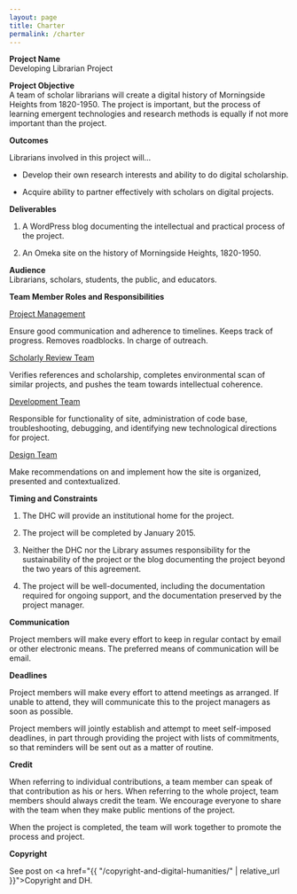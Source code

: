```yaml
---
layout: page
title: Charter
permalink: /charter
---
```


<p>
  <b>Project Name</b><br />
  Developing Librarian Project
</p>

<p>
  <b>Project Objective</b><br />
  A team of scholar librarians will create a digital history of Morningside Heights from 1820-1950. The project is important, but the process of learning emergent technologies and research methods is equally if not more important than the project.
</p>

<p><b>Outcomes</b></p>

<p>Librarians involved in this project will…</p>

<ul>
  <li><p>Develop their own research interests and ability to do digital scholarship.</p></li>
  <li><p>Acquire ability to partner effectively with scholars on digital projects.</p></li>
</ul>

<p><b>Deliverables</b></p>


<ol>
  <li><p>A WordPress blog documenting the intellectual and practical process of the project.</p></li>
  <li><p>An Omeka site on the history of Morningside Heights, 1820-1950.</p></li>
</ol>

<p>
  <b>Audience</b><br />
  Librarians, scholars, students, the public, and educators.
</p>

<p>
  <b>Team Member Roles and Responsibilities</b>
</p>

<p>
  <span style="text-decoration: underline;">Project Management</span><br />

  Ensure good communication and adherence to timelines. Keeps track of progress. Removes roadblocks. In charge of outreach.
</p>


<p>
  <span style="text-decoration: underline;">Scholarly Review Team</span><br />

  Verifies references and scholarship, completes environmental scan of similar projects, and pushes the team towards intellectual coherence.
</p>

<p>
  <span style="text-decoration: underline;">Development Team</span><br />

  Responsible for functionality of site, administration of code base, troubleshooting, debugging, and identifying new technological directions for project.
</p>

<p>
  <span style="text-decoration: underline;">Design Team</span><br />

  Make recommendations on and implement how the site is organized, presented and contextualized.
</p>

<p>
  <b>Timing and Constraints</b>
</p>

<ol>
  <li><p>The DHC will provide an institutional home for the project.</p></li>
  <li><p>The project will be completed by January 2015.</p></li>
  <li><p>Neither the DHC nor the Library assumes responsibility for the sustainability of the project or the blog documenting the project beyond the two years of this agreement.</p></li>
  <li><p>The project will be well-documented, including the documentation required for ongoing support, and the documentation preserved by the project manager.</p></li>
</ol>

<p>
  <b>Communication</b><br />

  Project members will make every effort to keep in regular contact by email or other electronic means. The preferred means of communication will be email.
</p>

<p>
  <b>Deadlines</b><br />

  Project members will make every effort to attend meetings as arranged. If unable to attend, they will communicate this to the project managers as soon as possible.

  Project members will jointly establish and attempt to meet self-imposed deadlines, in part through providing the project with lists of commitments, so that reminders will be sent out as a matter of routine.
</p>

<p>
  <b>Credit</b><br />

  When referring to individual contributions, a team member can speak of that contribution as his or hers. When referring to the whole project, team members should always credit the team. We encourage everyone to share with the team when they make public mentions of the project.
</p>

<p>When the project is completed, the team will work together to promote the process and project.</p>

<p>
  <strong>Copyright</strong><br />

  See post on <a href="{{ "/copyright-and-digital-humanities/" | relative_url }}">Copyright and DH</a>.
</p>
